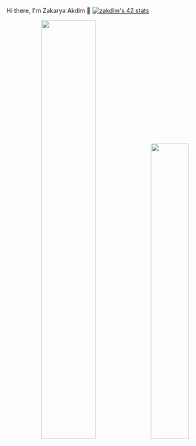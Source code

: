  Hi there, I'm Zakarya Akdim 👋 
 [![zakdim's 42 stats](https://badge.mediaplus.ma/kettlebells/zakdim)](https://github.com/Z-Akdim)
<div align="center">
<p>
<img width="50%" src="https://github-readme-stats.vercel.app/api?username=Z-Akdim&show_icons=true&theme=radical" />
<img width="42%" src="https://github-readme-stats.anuraghazra1.vercel.app/api/top-langs/?username=Z-Akdim&layout=compact&bg_color=30,e96443,904e95&title_color=fff&text_color=fff" />
</p>

</div>
